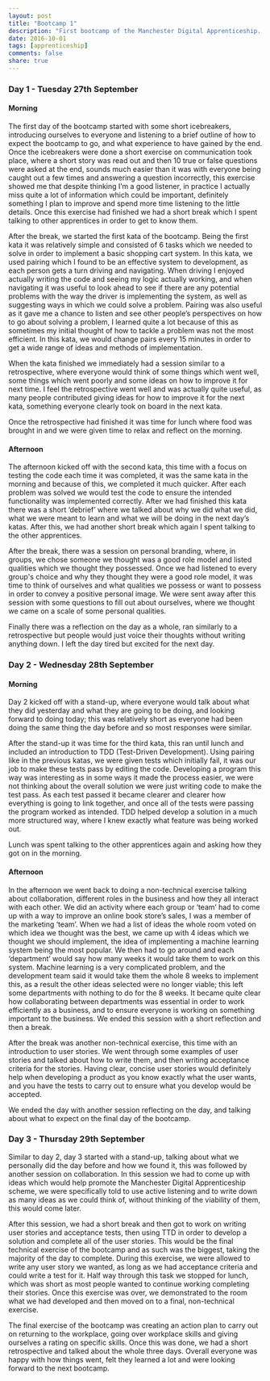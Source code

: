 ```yaml
---
layout: post
title: "Bootcamp 1"
description: "First bootcamp of the Manchester Digital Apprenticeship. JavaScript and Unit Testing along with Communication and Collaboration skills."
date: 2016-10-01
tags: [apprenticeship]
comments: false
share: true
---
```


<h3>Day 1 - Tuesday 27th September</h3>

<h4>Morning</h4>

The first day of the bootcamp started with some short icebreakers, introducing ourselves to everyone and listening to a brief outline of how to expect the bootcamp to go, and what experience to have gained by the end. Once the icebreakers were done a short exercise on communication took place, where a short story was read out and then 10 true or false questions were asked at the end, sounds much easier than it was with everyone being caught out a few times and answering a question incorrectly, this exercise showed me that despite thinking I’m a good listener, in practice I actually miss quite a lot of information which could be important, definitely something I plan to improve and spend more time listening to the little details. Once this exercise had finished we had a short break which I spent talking to other apprentices in order to get to know them.

After the break, we started the first kata of the bootcamp. Being the first kata it was relatively simple and consisted of 6 tasks which we needed to solve in order to implement a basic shopping cart system. In this kata, we used pairing which I found to be an effective system to development, as each person gets a turn driving and navigating. When driving I enjoyed actually writing the code and seeing my logic actually working, and when navigating it was useful to look ahead to see if there are any potential problems with the way the driver is implementing the system, as well as suggesting ways in which we could solve a problem. Pairing was also useful as it gave me a chance to listen and see other people’s perspectives on how to go about solving a problem, I learned quite a lot because of this as sometimes my initial thought of how to tackle a problem was not the most efficient. In this kata, we would change pairs every 15 minutes in order to get a wide range of ideas and methods of implementation. 

When the kata finished we immediately had a session similar to a retrospective, where everyone would think of some things which went well, some things which went poorly and some ideas on how to improve it for next time. I feel the retrospective went well and was actually quite useful, as many people contributed giving ideas for how to improve it for the next kata, something everyone clearly took on board in the next kata.

Once the retrospective had finished it was time for lunch where food was brought in and we were given time to relax and reflect on the morning.

<h4>Afternoon</h4>

The afternoon kicked off with the second kata, this time with a focus on testing the code each time it was completed, it was the same kata in the morning and because of this, we completed it much quicker. After each problem was solved we would test the code to ensure the intended functionality was implemented correctly. After we had finished this kata there was a short ‘debrief’ where we talked about why we did what we did, what we were meant to learn and what we will be doing in the next day’s katas. After this, we had another short break which again I spent talking to the other apprentices.

After the break, there was a session on personal branding, where, in groups, we chose someone we thought was a good role model and listed qualities which we thought they possessed. Once we had listened to every group's choice and why they thought they were a good role model, it was time to think of ourselves and what qualities we possess or want to possess in order to convey a positive personal image. We were sent away after this session with some questions to fill out about ourselves, where we thought we came on a scale of some personal qualities.

Finally there was a reflection on the day as a whole, ran similarly to a retrospective but people would just voice their thoughts without writing anything down. I left the day tired but excited for the next day.

<h3>Day 2 - Wednesday 28th September</h3>

<h4>Morning</h4>

Day 2 kicked off with a stand-up, where everyone would talk about what they did yesterday and what they are going to be doing, and looking forward to doing today; this was relatively short as everyone had been doing the same thing the day before and so most responses were similar.

After the stand-up it was time for the third kata, this ran until lunch and included an introduction to TDD (Test-Driven Development). Using pairing like in the previous katas, we were given tests which initially fail, it was our job to make these tests pass by editing the code. Developing a program this way was interesting as in some ways it made the process easier, we were not thinking about the overall solution we were just writing code to make the test pass. As each test passed it became clearer and clearer how everything is going to link together, and once all of the tests were passing the program worked as intended. TDD helped develop a solution in a much more structured way, where I knew exactly what feature was being worked out.

Lunch was spent talking to the other apprentices again and asking how they got on in the morning.

<h4>Afternoon</h4>

In the afternoon we went back to doing a non-technical exercise talking about collaboration, different roles in the business and how they all interact with each other. We did an activity where each group or ‘team’ had to come up with a way to improve an online book store’s sales, I was a member of the marketing ‘team’. When we had a list of ideas the whole room voted on which idea we thought was the best, we came up with 4 ideas which we thought we should implement, the idea of implementing a machine learning system being the most popular. We then had to go around and each ‘department’ would say how many weeks it would take them to work on this system. Machine learning is a very complicated problem, and the development team said it would take them the whole 8 weeks to implement this, as a result the other ideas selected were no longer viable; this left some departments with nothing to do for the 8 weeks. It became quite clear how collaborating between departments was essential in order to work efficiently as a business, and to ensure everyone is working on something important to the business. We ended this session with a short reflection and then a break.

After the break was another non-technical exercise, this time with an introduction to user stories. We went through some examples of user stories and talked about how to write them, and then writing acceptance criteria for the stories. Having clear, concise user stories would definitely help when developing a product as you know exactly what the user wants, and you have the tests to carry out to ensure what you develop would be accepted.

We ended the day with another session reflecting on the day, and talking about what to expect on the final day of the bootcamp.

<h3>Day 3 - Thursday 29th September</h3>

Similar to day 2, day 3 started with a stand-up, talking about what we personally did the day before and how we found it, this was followed by another session on collaboration. In this session we had to come up with ideas which would help promote the Manchester Digital Apprenticeship scheme, we were specifically told to use active listening and to write down as many ideas as we could think of, without thinking of the viability of them, this would come later.

After this session, we had a short break and then got to work on writing user stories and acceptance tests, then using TTD in order to develop a solution and complete all of the user stories. This would be the final technical exercise of the bootcamp and as such was the biggest, taking the majority of the day to complete. During this exercise, we were allowed to write any user story we wanted, as long as we had acceptance criteria and could write a test for it. Half way through this task we stopped for lunch, which was short as most people wanted to continue working completing their stories. Once this exercise was over, we demonstrated to the room what we had developed and then moved on to a final, non-technical exercise.

The final exercise of the bootcamp was creating an action plan to carry out on returning to the workplace, going over workplace skills and giving ourselves a rating on specific skills. Once this was done, we had a short retrospective and talked about the whole three days. Overall everyone was happy with how things went, felt they learned a lot and were looking forward to the next bootcamp. 
